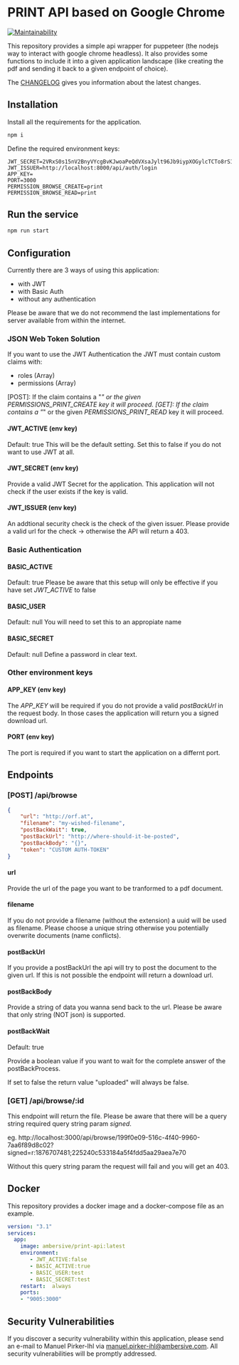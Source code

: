 # PRINT API based on Google Chrome

[![Maintainability](https://api.codeclimate.com/v1/badges/c1f89cb8d7f346b1d4c4/maintainability)](https://codeclimate.com/github/AMBERSIVE/print-api/maintainability)

This repository provides a simple api wrapper for puppeteer (the nodejs way to interact with google chrome headless). It also provides some functions to include it into a given application landscape (like creating the pdf and sending it back to a given endpoint of choice).

The [CHANGELOG](CHANGELOG.md) gives you information about the latest changes.

## Installation

Install all the requirements for the application.

```bash
npm i
```

Define the required environment keys:

```
JWT_SECRET=2VRxS0s15nV2BnyVYcgBvKJwoaPeQdVXsaJylt96Jb9iypXOGylcTCTo8rS1E7Mk
JWT_ISSUER=http://localhost:8000/api/auth/login
APP_KEY=
PORT=3000
PERMISSION_BROWSE_CREATE=print
PERMISSION_BROWSE_READ=print
```

## Run the service

```bash
npm run start 
```

## Configuration

Currently there are 3 ways of using this application:
- with JWT
- with Basic Auth
- without any authentication

Please be aware that we do not recommend the last implementations for server available from within the internet.

### JSON Web Token Solution

If you want to use the JWT Authentication the JWT must contain custom claims with:
- roles (Array)
- permissions (Array)

[POST]: If the claim contains a "*" or the given *PERMISSIONS_PRINT_CREATE* key it will proceed.
[GET]: If the claim contains a "*" or the given *PERMISSIONS_PRINT_READ* key it will proceed.
#### JWT_ACTIVE (env key)

Default: true
This will be the default setting. Set this to false if you do not want to use JWT at all.

#### JWT_SECRET (env key)

Provide a valid JWT Secret for the application. This application will not check if the user exists if the key is valid.

#### JWT_ISSUER (env key)

An addtional security check is the check of the given issuer. Please provide a valid url for the check -> otherwise the API will return a 403.

### Basic Authentication

#### BASIC_ACTIVE
Default: true
Please be aware that this setup will only be effective if you have set *JWT_ACTIVE* to false

#### BASIC_USER
Default: null
You will need to set this to an appropiate name

#### BASIC_SECRET
Default: null
Define a password in clear text.

### Other environment keys 

#### APP_KEY (env key)

The *APP_KEY* will be required if you do not provide a valid *postBackUrl* in the request body. In those cases the application will return you a signed download url.

#### PORT (env key)

The port is required if you want to start the application on a differnt port.

## Endpoints
### [POST] /api/browse

```json
{
    "url": "http://orf.at",
    "filename": "my-wished-filename",
    "postBackWait": true,
    "postBackUrl": "http://where-should-it-be-posted",
    "postBackBody": "{}",
    "token": "CUSTOM AUTH-TOKEN"
}
```

#### url

Provide the url of the page you want to be tranformed to a pdf document.

#### filename

If you do not provide a filename (without the extension) a uuid will be used as filename. Please choose a unique string otherwise you potentially overwrite documents (name conflicts).

#### postBackUrl

If you provide a postBackUrl the api will try to post the document to the given url. If this is not possible the endpoint will return a download url.

#### postBackBody

Provide a string of data you wanna send back to the url. Please be aware that only string (NOT json) is supported.

#### postBackWait
Default: true

Provide a boolean value if you want to wait for the complete answer of the postBackProcess.

If set to false the return value "uploaded" will always be false. 

### [GET] /api/browse/:id

This endpoint will return the file. Please be aware that there will be a query string required query string param *signed*.

eg. http://localhost:3000/api/browse/199f0e09-516c-4f40-9960-7aa6f89d8c02?signed=r:1876707481;225240c533184a5f4fdd5aa29aea7e70

Without this query string param the request will fail and you will get an 403.

## Docker
This repository provides a docker image and a docker-compose file as an example.

```yml
version: "3.1"
services:
  app: 
    image: ambersive/print-api:latest
    environment: 
       - JWT_ACTIVE:false
       - BASIC_ACTIVE:true
       - BASIC_USER:test
       - BASIC_SECRET:test
    restart:  always
    ports:
    - "9005:3000"
```

## Security Vulnerabilities

If you discover a security vulnerability within this application, please send an e-mail to Manuel Pirker-Ihl via [manuel.pirker-ihl@ambersive.com](mailto:manuel.pirker-ihl@ambersive.com). All security vulnerabilities will be promptly addressed.
